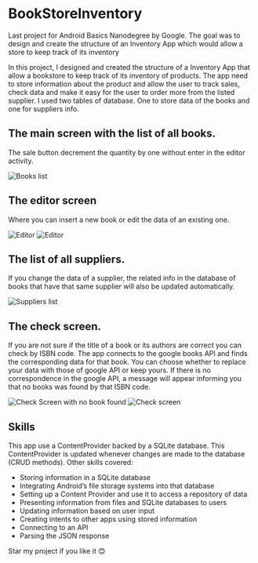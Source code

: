 # BookStoreInventory
Last project for Android Basics Nanodegree by Google. The goal was to design and create the structure of an Inventory App which would allow a store to keep track of its inventory


In this project, I designed and created the structure of a Inventory App that allow a bookstore to keep track of its inventory of products. The app need to store information about the product and allow the user to track sales, check data and make it easy for the user to order more from the listed supplier. I used two tables of database. One to store data of the books and one for suppliers info. 

## The main screen with the list of all books. 
The sale button decrement the quantity by one without enter in the editor activity.

![Books list](https://www.abicetta.com/abwp/wp-content/uploads/2018/06/BookStoreInventory04M2.png)

## The editor screen
Where you can insert a new book or edit the data of an existing one.

![Editor](https://www.abicetta.com/abwp/wp-content/uploads/2018/06/BookStoreInventory07M.png)
![Editor](https://www.abicetta.com/abwp/wp-content/uploads/2018/06/BookStoreInventory09M.png)

## The list of all suppliers. 
If you change the data of a supplier, the related info in the database of books that have that same supplier will also be 
updated automatically.

 ![Suppliers list](https://www.abicetta.com/abwp/wp-content/uploads/2018/06/BookStoreInventory01M.png)

## The check screen. 
If you are not sure if the title of a book or its authors are correct you can check by ISBN code. The app connects to the google books API and finds the corresponding data for that book. You can choose whether to replace your data with those of google API or keep yours. If there is no correspondence in the google API, a message will appear informing you that no books was found by that ISBN code.

 ![Check Screen with no book found](https://www.abicetta.com/abwp/wp-content/uploads/2018/06/BookStoreInventory06M.png)
 ![Check screen](https://www.abicetta.com/abwp/wp-content/uploads/2018/06/BookStoreInventory08M.png)

## Skills
This app use a ContentProvider backed by a SQLite database. This ContentProvider is updated whenever changes are made to the database (CRUD methods). Other skills covered:
-   Storing information in a SQLite database
-   Integrating Android’s file storage systems into that database
-   Setting up a Content Provider and use it to access a repository of data
-   Presenting information from files and SQLite databases to users
-   Updating information based on user input
-   Creating intents to other apps using stored information
-   Connecting to an API
-   Parsing the JSON response

Star my project if you like it 😊
